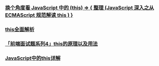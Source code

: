 ### [换个角度看 JavaScript 中的 (this) => { 整理 (JavaScript 深入之从 ECMAScript 规范解读 this ) }](https://juejin.im/post/5c1c5bfcf265da614c4cc40e)
### [this全面解析](https://juejin.im/post/5c22dbd0518825438f6bb6fc#heading-13)
### [「前端面试题系列4」this的原理以及用法](https://juejin.im/post/5c428ce0f265da612b13dca7)
### [JavaScript中的this详解](https://juejin.im/post/5c45c3cb518825538d0f420b)
